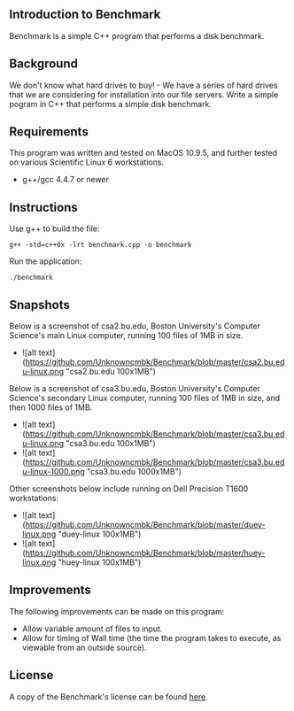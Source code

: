 ## Introduction to Benchmark
Benchmark is a simple C++ program that performs a disk benchmark.

## Background
We don't know what hard drives to buy! - We have a series of hard drives that we are considering
for installation into our file servers. Write a simple pogram in C++ that performs a simple
disk benchmark.

## Requirements
This program was written and tested on MacOS 10.9.5, and further tested on various Scientific
Linux 6 workstations.
- g++/gcc 4.4.7 or newer

## Instructions
Use g++ to build the file:
```
g++ -std=c++0x -lrt benchmark.cpp -o benchmark
```

Run the application:
```
./benchmark
```

## Snapshots
Below is a screenshot of csa2.bu.edu, Boston University's Computer Science's main Linux computer, running 100 files of 1MB in size.
- ![alt text] (https://github.com/Unknowncmbk/Benchmark/blob/master/csa2.bu.edu-linux.png "csa2.bu.edu 100x1MB")

Below is a screenshot of csa3.bu.edu, Boston University's Computer Science's secondary Linux computer, running 100 files of 1MB in size, and then 1000 files of 1MB.
- ![alt text] (https://github.com/Unknowncmbk/Benchmark/blob/master/csa3.bu.edu-linux.png "csa3.bu.edu 100x1MB")
- ![alt text] (https://github.com/Unknowncmbk/Benchmark/blob/master/csa3.bu.edu-linux-1000.png "csa3.bu.edu 1000x1MB")

Other screenshots below include running on Dell Precision T1600 workstations:
- ![alt text] (https://github.com/Unknowncmbk/Benchmark/blob/master/duey-linux.png "duey-linux 100x1MB")
- ![alt text] (https://github.com/Unknowncmbk/Benchmark/blob/master/huey-linux.png "huey-linux 100x1MB")

## Improvements
The following improvements can be made on this program:
- Allow variable amount of files to input.
- Allow for timing of Wall time (the time the program takes to execute, as viewable from an outside source).

## License
A copy of the Benchmark's license can be found [here](https://github.com/Unknowncmbk/Benchmark/blob/master/LICENSE).
